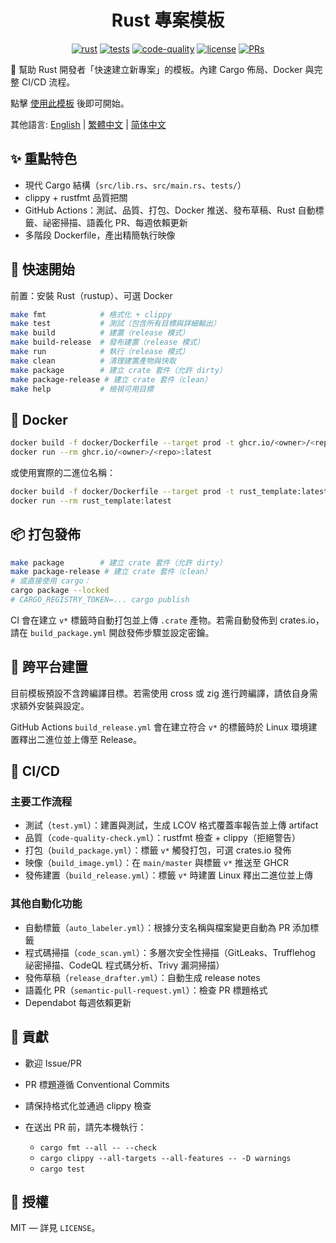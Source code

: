 <center>

# Rust 專案模板

[![rust](https://img.shields.io/badge/Rust-stable-orange?logo=rust&logoColor=white)](https://www.rust-lang.org/)
[![tests](https://github.com/Mai0313/rust_template/actions/workflows/test.yml/badge.svg)](https://github.com/Mai0313/rust_template/actions/workflows/test.yml)
[![code-quality](https://github.com/Mai0313/rust_template/actions/workflows/code-quality-check.yml/badge.svg)](https://github.com/Mai0313/rust_template/actions/workflows/code-quality-check.yml)
[![license](https://img.shields.io/badge/License-MIT-green.svg?labelColor=gray)](https://github.com/Mai0313/rust_template/tree/master?tab=License-1-ov-file)
[![PRs](https://img.shields.io/badge/PRs-welcome-brightgreen.svg)](https://github.com/Mai0313/rust_template/pulls)

</center>

🚀 幫助 Rust 開發者「快速建立新專案」的模板。內建 Cargo 佈局、Docker 與完整 CI/CD 流程。

點擊 [使用此模板](https://github.com/Mai0313/rust_template/generate) 後即可開始。

其他語言: [English](README.md) | [繁體中文](README.zh-TW.md) | [简体中文](README.zh-CN.md)

## ✨ 重點特色

- 現代 Cargo 結構（`src/lib.rs`、`src/main.rs`、`tests/`）
- clippy + rustfmt 品質把關
- GitHub Actions：測試、品質、打包、Docker 推送、發布草稿、Rust 自動標籤、祕密掃描、語義化 PR、每週依賴更新
- 多階段 Dockerfile，產出精簡執行映像

## 🚀 快速開始

前置：安裝 Rust（rustup）、可選 Docker

```bash
make fmt            # 格式化 + clippy
make test           # 測試（包含所有目標與詳細輸出）
make build          # 建置（release 模式）
make build-release  # 發布建置（release 模式）
make run            # 執行（release 模式）
make clean          # 清理建置產物與快取
make package        # 建立 crate 套件（允許 dirty）
make package-release # 建立 crate 套件（clean）
make help           # 檢視可用目標
```

## 🐳 Docker

```bash
docker build -f docker/Dockerfile --target prod -t ghcr.io/<owner>/<repo>:latest .
docker run --rm ghcr.io/<owner>/<repo>:latest
```

或使用實際的二進位名稱：
```bash
docker build -f docker/Dockerfile --target prod -t rust_template:latest .
docker run --rm rust_template:latest
```

## 📦 打包發佈

```bash
make package        # 建立 crate 套件（允許 dirty）
make package-release # 建立 crate 套件（clean）
# 或直接使用 cargo：
cargo package --locked
# CARGO_REGISTRY_TOKEN=... cargo publish
```

CI 會在建立 `v*` 標籤時自動打包並上傳 `.crate` 產物。若需自動發佈到 crates.io，請在 `build_package.yml` 開啟發佈步驟並設定密鑰。

## 🧩 跨平台建置

目前模板預設不含跨編譯目標。若需使用 cross 或 zig 進行跨編譯，請依自身需求額外安裝與設定。

GitHub Actions `build_release.yml` 會在建立符合 `v*` 的標籤時於 Linux 環境建置釋出二進位並上傳至 Release。

## 🔁 CI/CD

### 主要工作流程
- 測試（`test.yml`）：建置與測試，生成 LCOV 格式覆蓋率報告並上傳 artifact
- 品質（`code-quality-check.yml`）：rustfmt 檢查 + clippy（拒絕警告）
- 打包（`build_package.yml`）：標籤 `v*` 觸發打包，可選 crates.io 發佈
- 映像（`build_image.yml`）：在 `main/master` 與標籤 `v*` 推送至 GHCR
- 發佈建置（`build_release.yml`）：標籤 `v*` 時建置 Linux 釋出二進位並上傳

### 其他自動化功能
- 自動標籤（`auto_labeler.yml`）：根據分支名稱與檔案變更自動為 PR 添加標籤
- 程式碼掃描（`code_scan.yml`）：多層次安全性掃描（GitLeaks、Trufflehog 祕密掃描、CodeQL 程式碼分析、Trivy 漏洞掃描）
- 發佈草稿（`release_drafter.yml`）：自動生成 release notes
- 語義化 PR（`semantic-pull-request.yml`）：檢查 PR 標題格式
- Dependabot 每週依賴更新

## 🤝 貢獻

- 歡迎 Issue/PR
- PR 標題遵循 Conventional Commits
- 請保持格式化並通過 clippy 檢查

- 在送出 PR 前，請先本機執行：
  - `cargo fmt --all -- --check`
  - `cargo clippy --all-targets --all-features -- -D warnings`
  - `cargo test`

## 📄 授權

MIT — 詳見 `LICENSE`。


